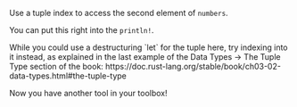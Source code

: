 Use a tuple index to access the second element of `numbers`.

You can put this right into the `println!`.

<div class="hint">
  While you could use a destructuring `let` for the tuple here, try indexing into it instead, as explained in the last example of the Data Types -> The Tuple Type section of the book:
  https://doc.rust-lang.org/stable/book/ch03-02-data-types.html#the-tuple-type

  Now you have another tool in your toolbox!
</div>
